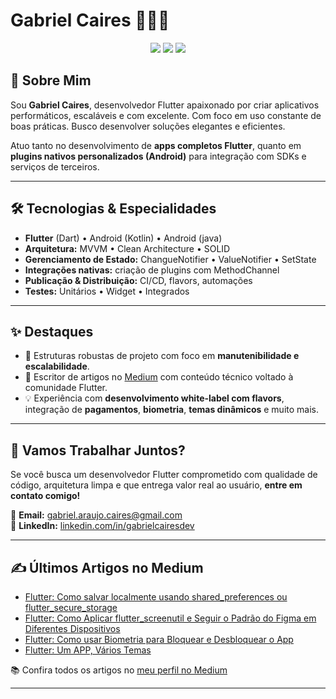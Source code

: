 # Gabriel Caires 👨‍💻🚀

<p align="center">
  <a href="https://www.linkedin.com/in/gabrielcairesdev/"><img src="https://img.shields.io/badge/LinkedIn-Gabriel%20Caires-blue?style=for-the-badge&logo=linkedin"></a>
  <a href="https://github.com/GabrielCairesDev"><img src="https://img.shields.io/badge/GitHub-GabrielCairesDev-181717?style=for-the-badge&logo=github"></a>
  <a href="https://medium.com/@gabriel.araujo.caires"><img src="https://img.shields.io/badge/Medium-@gabriel.araujo.caires-000000?style=for-the-badge&logo=medium"></a>
</p>

## 💼 Sobre Mim

Sou **Gabriel Caires**, desenvolvedor Flutter apaixonado por criar aplicativos performáticos, escaláveis e com excelente. Com foco em uso constante de boas práticas. Busco desenvolver soluções elegantes e eficientes.

Atuo tanto no desenvolvimento de **apps completos Flutter**, quanto em **plugins nativos personalizados (Android)** para integração com SDKs e serviços de terceiros.

---

## 🛠️ Tecnologias & Especialidades

- **Flutter** (Dart) • Android (Kotlin) • Android (java)
- **Arquitetura:** MVVM • Clean Architecture • SOLID
- **Gerenciamento de Estado:** ChangueNotifier • ValueNotifier • SetState
- **Integrações nativas:** criação de plugins com MethodChannel
- **Publicação & Distribuição:** CI/CD, flavors, automações
- **Testes:** Unitários • Widget • Integrados

---

## ✨ Destaques

- 🧱 Estruturas robustas de projeto com foco em **manutenibilidade e escalabilidade**.
- 📝 Escritor de artigos no [Medium](https://medium.com/@gabriel.araujo.caires) com conteúdo técnico voltado à comunidade Flutter.
- 💡 Experiência com **desenvolvimento white-label com flavors**, integração de **pagamentos**, **biometria**, **temas dinâmicos** e muito mais.

---

## 📢 Vamos Trabalhar Juntos?

Se você busca um desenvolvedor Flutter comprometido com qualidade de código, arquitetura limpa e que entrega valor real ao usuário, **entre em contato comigo!**

📩 **Email:** gabriel.araujo.caires@gmail.com  
📲 **LinkedIn:** [linkedin.com/in/gabrielcairesdev](https://www.linkedin.com/in/gabrielcairesdev/)

---

## ✍️ Últimos Artigos no Medium

- [Flutter: Como salvar localmente usando shared_preferences ou flutter_secure_storage](https://medium.com/@gabriel.araujo.caires/flutter-como-salvar-localmente-usando-shared-preferences-ou-flutter-secure-storage-8c1e6f7e5e7c)
- [Flutter: Como Aplicar flutter_screenutil e Seguir o Padrão do Figma em Diferentes Dispositivos](https://medium.com/@gabriel.araujo.caires/flutter-como-aplicar-flutter-screenutil-e-seguir-o-padr%C3%A3o-do-figma-em-diferentes-dispositivos-6a1b2c3d4e5f) 
- [Flutter: Como usar Biometria para Bloquear e Desbloquear o App](https://medium.com/@gabriel.araujo.caires/flutter-como-usar-biometria-para-bloquear-e-desbloquear-o-app-7b8c9d0e1f2g) 
- [Flutter: Um APP, Vários Temas](https://medium.com/@gabriel.araujo.caires/flutter-um-app-v%C3%A1rios-temas-3c4d5e6f7g8h) 

📚 Confira todos os artigos no [meu perfil no Medium](https://medium.com/@gabriel.araujo.caires)

---
